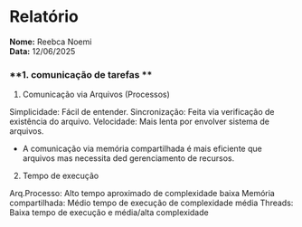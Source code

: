 # Relatório

**Nome:** Reebca Noemi  
**Data:** 12/06/2025


### **1. comunicação de tarefas **   

1. Comunicação via Arquivos (Processos)

Simplicidade: Fácil de entender.
Sincronização: Feita via verificação de existência do arquivo.
Velocidade: Mais lenta por envolver sistema de arquivos.

- A comunicação via memória compartilhada é mais eficiente que arquivos mas necessita ded gerenciamento de recursos.


2. Tempo de execução

Arq.Processo: Alto tempo aproximado de complexidade baixa
Memória compartilhada: Médio tempo  de execução de complexidade média
Threads: Baixa tempo de execução e média/alta complexidade